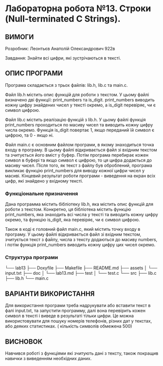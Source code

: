 # Лабораторна робота №13. Строки (Null-terminated C Strings).

## ВИМОГИ

Розробник: Леонтьєв Анатолій Олександрович 922в

Завдання: Знайти всі цифри, які зустрічаються в тексті.

## ОПИС ПРОГРАМИ

Програма складається з трьох файлів: lib.h, lib.c та main.c.

Файл lib.h містить опис функцій для роботи з текстом. У цьому файлі визначено дві функції: print_numbers та is_digit. print_numbers виводить кожну цифру знайдених чисел у тексті окремо, а is_digit перевіряє, чи є символ цифрою.

Файл lib.c містить реалізацію функцій з lib.h. У цьому файлі функція print_numbers проходиться по масиву чисел та виводить кожну цифру числа окремо. Функція is_digit повертає 1, якщо переданий їй символ є цифрою, та 0 - якщо ні.

Файл main.c є основним файлом програми, в якому знаходиться точка входу в програму. В цьому файлі відкривається файл зі вхідним текстом та зчитується його вміст у буфер. Потім програма перебирає кожен символ в буфері та якщо символ є цифрою, то ця цифра додається до масиву чисел. Після того, як текст з файлу був оброблений, програма викликає функцію print_numbers для виводу кожної цифри чисел у масиві. Кінцевий результат роботи програми - виведення на екран всіх цифр, які знайдено у вхідному тексті.

### Функціональне призначення

Дана программа містить бібліотеку lib.h, яка містить опис функцій для роботи з текстом. Конкретно, ця бібліотека містить функцію print_numbers, яка знаходить всі числа у тексті та виводить кожну цифру окремо, та функцію is_digit, яка перевіряє, чи є символ цифрою.

Також в коді є головний файл main.c, який містить точку входу в програму. У цьому файлі відкривається файл зі вхідним текстом, зчитується текст з файлу, числа з тексту додаються до масиву numbers, і потім функція print_numbers виводить кожну цифру цих чисел окремо.

### Структура програми

└── lab13
    ├── Doxyfile
    ├── Makefile
    ├── README.md
    ├── assets
    │   └── input.txt
    ├── doc
    │   └── lab13.md
    ├── test
    │   └── test.c
    └── src
        ├── lib.c
        ├── lib.h
        └── main.c
    
## ВАРІАНТИ ВИКОРИСТАННЯ

Для використання програми треба надрукувати або вставити текст в фалі input.txt, та запустити программу, далі вона перевірить кожен символ в тексті і виведе в результаті тільки цифри. Це можна використовувати для пошуку номерів телефонів, різних дат у текстах, або деяких статистиках. ( кількість символів обмежена 500)

## ВИСНОВОК

Навчився роботі з функціями які зчитують дані з тексту, також покращив навички з виведенням необхідних даних.

